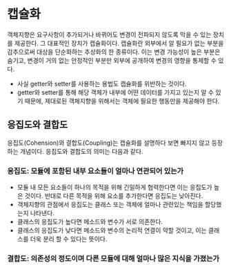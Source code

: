 # 캡슐화
객체지향은 요구사항이 추가되거나 바뀌어도 변경이 전파되지 않도록 막을 수 있는 장치를 제공한다. 그 대표적인 장치가 캡슐화이다. 캡슐화란 외부에서 알 필요가 없는 부분을 감추으로써 대상을 단순화하는 추상화의 한 종류이다. 이는 변경 가능성이 높은 부분은 숨기고, 변경이 거의 없는 안정적인 부분만 외부에 공개하여 변경의 영향을 통제할 수 있다. 

* 사실 getter와 setter를 사용하는 용법도 캡슐화를 위반하는 것이다.
* getter와 setter를 통해 해당 객체가 내부에 어떤 데이터를 가지고 있는지 알 수 있기 때문에, 제대로된 객체지향을 위해서는 객체에 필요한 행동만을 제공해야 한다.

## 응집도와 결합도
응집도(Cohension)와 결합도(Coupling)는 캡슐화를 설명하다 보면 빠지지 않고 등장하는 개념이다. 응집도와 결합도의 의미는 다음과 같다.

### 응집도: 모듈에 포함된 내부 요소들이 얼마나 연관되어 있는가
* 모듈 내 모든 요소들이 하나의 목적을 위해 긴밀하게 협력한다면 이는 응집도가 높은 것이다. 반대로 다른 목적을 위해 요소를 추가한다면 응집도는 낮아진다.  
* 객체지향의 관점에서 응집도는 클래스 또는 객체에 얼마나 관련있는 책임을 할당했는지 나타낸다.
* 클래스의 응집도가 높다면 메소드와 변수가 서로 의존한다.
* 클래스의 응집도가 낮다면 메소드와 변수의 논리적 연결이 약할 것이고, 이는 클래스를 더욱 분리 할 수 있다는 뜻이다.

### 결합도: 의존성의 정도이며 다른 모듈에 대해 얼마나 많은 지식을 가졌는가

